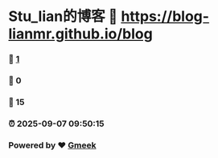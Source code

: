 # Stu_lian的博客 :link: https://blog-lianmr.github.io/blog 
### :page_facing_up: [1](https://blog-lianmr.github.io/blog/tag.html) 
### :speech_balloon: 0 
### :hibiscus: 15 
### :alarm_clock: 2025-09-07 09:50:15 
### Powered by :heart: [Gmeek](https://github.com/Meekdai/Gmeek)
